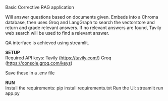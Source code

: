 Basic Corrective RAG application

Will answer questions based on documents given. Embeds into a Chroma database,
then uses Groq and LangGraph to search the vectorstore and return and grade relevant answers.
If no relevant answers are found, Tavily web search will be used to find a relevant answer. 

QA interface is achieved using streamlit.

**SETUP**<br/>
Required API keys:
Tavily (https://tavily.com/)
Groq (https://console.groq.com/keys)

Save these in a .env file

**RUN**<br/>
Install the requirements: pip install requirements.txt
Run the UI: streamlit run app.py

